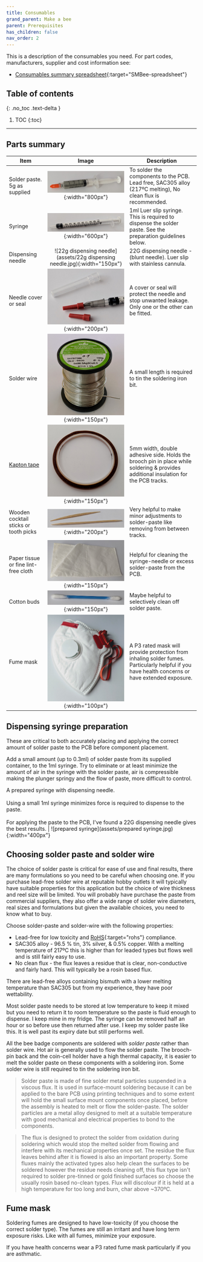 ```yaml
---
title: Consumables
grand_parent: Make a bee
parent: Prerequisites
has_children: false
nav_order: 2
---
```

This is a description of the consumables you need. For part codes, manufacturers, supplier and cost information see:

* [Consumables summary spreadsheet](
https://docs.google.com/spreadsheets/d/1pC-4M-7qa12mT0QL2S9FdDb4QyRmq4kYofQHElQal1s/edit#gid=574478259){:target="SMBee-spreadsheet"}

## Table of contents
{: .no_toc .text-delta }

1. TOC
{:toc}
---

## Parts summary

| Item | Image | Description
-|:-:|-
Solder paste. 5g as supplied | ![solder paste](assets/solder-paste-5g.jpg){:width="800px"} | To solder the components to the PCB. Lead free, SAC305 alloy (217ºC melting), No clean flux is recommended.
Syringe | ![1ml syringe](assets/1ml-syringe.jpg){:width="600px"} | 1ml Luer slip syringe. This is required to dispense the solder paste. See the preparation guidelines below.
Dispensing needle | ![22g dispensing needle](assets/22g dispensing needle.jpg){:width="150px"} | 22G dispensing needle - (blunt needle). Luer slip with stainless cannula.
Needle cover or seal | ![22g dispensing needle](assets/needle-seal-cap.jpg){:width="200px"} | A cover or seal will protect the needle and stop unwanted leakage. Only one or the other can be fitted.
Solder wire | ![solder wire](assets/solder-wire.jpg){:width="150px"} | A small length is required to tin the soldering iron bit.
[Kapton tape] | ![Kapton tape](assets/kapton-tape.jpg){:width="150px"} | 5mm width, double adhesive side. Holds the brooch pin in place while soldering & provides additional insulation for the PCB tracks.
Wooden cocktail sticks or tooth picks | ![toothpick, cocktail stick](assets/toothpick-cs.jpg){:width="200px"} | Very helpful to make minor adjustments to solder-paste like removing from between tracks.
Paper tissue or fine lint-free cloth | ![tissue](assets/tissue.jpg){:width="150px"} | Helpful for cleaning the syringe-needle or excess solder-paste from the PCB.
Cotton buds | ![cotton bud](assets/cotton-bud.jpg){:width="150px"} | Maybe helpful to selectively clean off solder paste.
Fume mask | ![P3 mask](assets/P3mask.jpg){:width="100px"} | A P3 rated mask will provide protection from inhaling solder fumes. Particularly helpful if you have health concerns or have extended exposure.

## Dispensing syringe preparation

These are critical to both accurately placing and applying the correct amount of solder paste to the PCB before component placement.

Add a small amount (up to 0.3ml) of solder paste from its supplied container, to the 1ml syringe. Try to eliminate or at least minimize the amount of air in the syringe with the solder paste, air is compressible making the plunger springy and the flow of paste, more difficult to control.

A prepared syringe with dispensing needle.<BR><BR>Using a small 1ml syringe minimizes force is required to dispense to the paste.<BR><BR>For applying the paste to the PCB, I've found a 22G dispensing needle gives the best results. | ![prepared syringe](assets/prepared syringe.jpg){:width="400px"}

## Choosing solder paste and solder wire

The choice of solder paste is critical for ease of use and final results, there are many formulations so you need to be careful when choosing one. If you purchase lead-free solder wire at reputable hobby outlets it will typically have suitable properties for this application but the choice of wire thickness and reel size will be limited. You will probably have purchase the paste from commercial suppliers, they also offer a wide range of solder wire diameters, real sizes and formulations but given the available choices, you need to know what to buy.

Choose solder-paste and solder-wire with the following properties:

* Lead-free for low toxicity and [RoHS]{:target="rohs"}
compliance.
* SAC305 alloy - 96.5 % tin, 3% silver, & 0.5% copper. With a melting temperature of 217ºC this is higher than for leaded types but flows well and is still fairly easy to use.
* No clean flux - the flux leaves a residue that is clear, non-conductive and fairly hard. This will typically be a rosin based flux.

There are lead-free alloys containing bismuth with a lower melting temperature than SAC305 but from my experience, they have poor wettability.

Most solder paste needs to be stored at low temperature to keep it mixed but you need to return it to room temperature so the paste is fluid enough to dispense. I keep mine in my fridge. The syringe can be removed half an hour or so before use then returned after use. I keep my solder paste like this. It is well past its expiry date but still performs well.

All the bee badge components are soldered with *solder paste* rather than solder wire. Hot air is generally used to flow the solder paste. The brooch-pin back and the coin-cell holder have a high thermal capacity, it is easier to melt the solder paste on these components with a soldering iron. Some solder wire is still required to tin the soldering iron bit.

>Solder paste is made of fine solder metal particles suspended in a viscous flux. It is used in surface-mount soldering because it can be applied to the bare PCB using printing techniques and to some extent will hold the small surface mount components once placed, before the assembly is heated to melt or flow the solder-paste. The solder particles are a metal alloy designed to melt at a suitable temperature with good mechanical and electrical properties to bond to the components.

>The flux is designed to protect the solder from oxidation during soldering which would stop the melted solder from flowing and interfere with its mechanical properties once set. The residue the flux leaves behind after it is flowed is also an important property. Some fluxes mainly the activated types also help clean the surfaces to be soldered however the residue needs cleaning off, this flux type isn't required to solder pre-tinned or gold finished surfaces so choose the usually rosin based no-clean types. Flux will discolour if it is held at a high temperature for too long and burn, char above ~370ºC.

## Fume mask

Soldering fumes are designed to have low-toxicity (if you choose the correct solder type). The fumes are still an irritant and have long term exposure risks. Like with all fumes, minimize your exposure.

If you have health concerns wear a P3 rated fume mask particularly if you are asthmatic.

[Kapton tape]: https://en.wikipedia.org/wiki/Kapton
[RoHS]: https://en.wikipedia.org/wiki/Restriction_of_Hazardous_Substances_Directive



